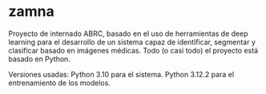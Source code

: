 # zamna

Proyecto de internado ABRC, basado en el uso de herramientas de deep learning para el desarrollo de un sistema capaz de identificar, segmentar y clasificar basado en imágenes médicas. Todo (o casi todo) el proyecto está basado en Python.

Versiones usadas: Python 3.10 para el sistema.
                  Python 3.12.2 para el entrenamiento de los modelos.
